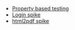 - [Property based testing](property-based-testing/README.md)
- [Login spike](login-spike/README.md)
- [html2pdf spike](html2pdf/README.md)
